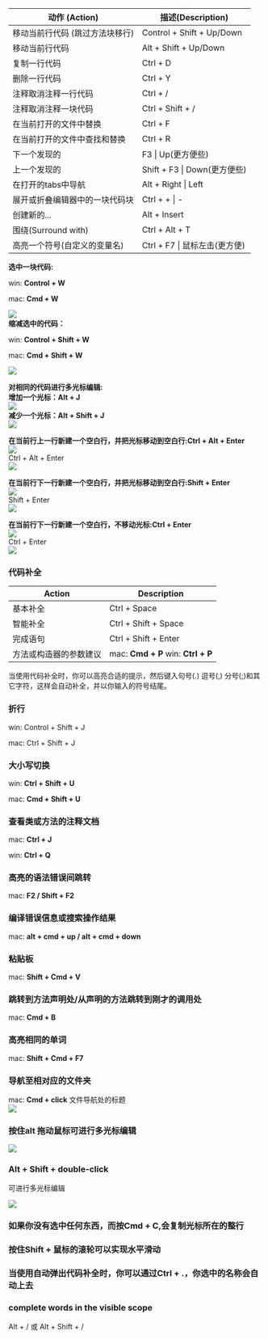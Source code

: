 | 动作 \(Action\) | 描述\(Description\) |
| --- | --- |
| 移动当前行代码 \(跳过方法块移行\) | Control + Shift + Up/Down |
| 移动当前行代码 | Alt + Shift + Up/Down |
| 复制一行代码 | Ctrl + D |
| 删除一行代码 | Ctrl + Y |
| 注释取消注释一行代码 | Ctrl + / |
| 注释取消注释一块代码 | Ctrl + Shift +  / |
| 在当前打开的文件中替换 | Ctrl + F |
| 在当前打开的文件中查找和替换 | Ctrl + R |
| 下一个发现的 | F3 \| Up\(更方便些\) |
| 上一个发现的 | Shift + F3 \| Down\(更方便些\) |
| 在打开的tabs中导航 | Alt + Right \| Left |
| 展开或折叠编辑器中的一块代码块 | Ctrl + + \| - |
| 创建新的... | Alt + Insert |
| 围绕\(Surround with\) | Ctrl + Alt + T |
| 高亮一个符号\(自定义的变量名\) | Ctrl + F7 \| 鼠标左击\(更方便\) |

**选中一块代码:**

win: **Control + W**

mac: **Cmd + W**

![](/assets/snapshot25.png)  
**缩减选中的代码：**

win: **Control + Shift + W**

mac: **Cmd + Shift + W**

![](/assets/snapshot26.png)

**对相同的代码进行多光标编辑:**  
**增加一个光标：Alt + J**  
![](/assets/snapshot27.png)  
**减少一个光标：Alt + Shift + J**  
![](/assets/snapshot28.png)

**在当前行上一行新建一个空白行，并把光标移动到空白行:Ctrl + Alt + Enter**  
![](/assets/snapshot34.png)  
Ctrl + Alt + Enter  
![](/assets/snapshot35.png)

**在当前行下一行新建一个空白行，并把光标移动到空白行:Shift + Enter**  
![](/assets/snapshot34.png)  
Shift + Enter  
![](/assets/snapshot36.png)

**在当前行下一行新建一个空白行，不移动光标:Ctrl + Enter**  
![](/assets/snapshot41.png)  
Ctrl + Enter  
![](/assets/snapshot42.png)

### 代码补全

| Action | Description |
| --- | --- |
| 基本补全 | Ctrl + Space |
| 智能补全 | Ctrl + Shift + Space |
| 完成语句 | Ctrl + Shift + Enter |
| 方法或构造器的参数建议 | mac: **Cmd + P** win: **Ctrl + P** |

当使用代码补全时，你可以高亮合适的提示，然后键入句号\(.\) 逗号\(,\) 分号\(;\)和其它字符，这样会自动补全，并以你输入的符号结尾。

### 折行

win: Control + Shift + J

mac: Ctrl + Shift + J

### 大小写切换

win: **Ctrl + Shift + U**

mac: **Cmd + Shift + U**

### 查看类或方法的注释文档

mac: **Ctrl + J**

win: **Ctrl + Q**

### 高亮的语法错误间跳转

mac: **F2 / Shift + F2**

### 编译错误信息或搜索操作结果

mac: **alt + cmd + up / alt + cmd + down**

### 粘贴板

mac: **Shift + Cmd + V**

### 跳转到方法声明处/从声明的方法跳转到刚才的调用处

mac: **Cmd + B**

### 高亮相同的单词

mac: **Shift + Cmd + F7**

### 导航至相对应的文件夹

mac: **Cmd + click** 文件导航处的标题  
![](/assets/import2.png)

### 按住alt 拖动鼠标可进行多光标编辑
![](/assets/import3.png)

### Alt + Shift + double-click

可进行多光标编辑

![](/assets/import-08-03-01.png)


### 如果你没有选中任何东西，而按Cmd + C,会复制光标所在的整行

### 按住Shift + 鼠标的滚轮可以实现水平滑动

### 当使用自动弹出代码补全时，你可以通过**Ctrl + .**，你选中的名称会自动上去

### complete words in the visible scope
Alt + /  或 Alt + Shift + /

